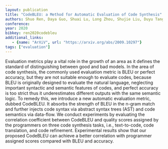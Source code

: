 ```yaml
---
layout: publication
title: "CodeBLEU: a Method for Automatic Evaluation of Code Synthesis"
authors: Shuo Ren, Daya Guo, Shuai Lu, Long Zhou, Shujie Liu, Duyu Tang, Neel Sundaresan, Ming Zhou, Ambrosio Blanco, Shuai Ma
conference:
year: 2020
bibkey: ren2020codebleu
additional_links:
   - {name: "ArXiV", url: "https://arxiv.org/abs/2009.10297"}
tags: ["evaluation"]
---
```

Evaluation metrics play a vital role in the growth of an area as it defines the standard of distinguishing between good and bad models. In the area of code synthesis, the commonly used evaluation metric is BLEU or perfect accuracy, but they are not suitable enough to evaluate codes, because BLEU is originally designed to evaluate the natural language, neglecting important syntactic and semantic features of codes, and perfect accuracy is too strict thus it underestimates different outputs with the same semantic logic. To remedy this, we introduce a new automatic evaluation metric, dubbed CodeBLEU. It absorbs the strength of BLEU in the n-gram match and further injects code syntax via abstract syntax trees (AST) and code semantics via data-flow. We conduct experiments by evaluating the correlation coefficient between CodeBLEU and quality scores assigned by the programmers on three code synthesis tasks, i.e., text-to-code, code translation, and code refinement. Experimental results show that our proposed CodeBLEU can achieve a better correlation with programmer assigned scores compared with BLEU and accuracy. 
